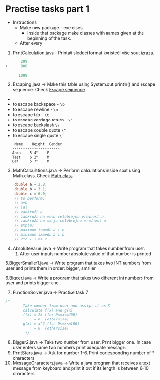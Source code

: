 # Practise tasks part 1

* Instructions: 
  * Make new package - exercises
    * Inside that package make classes with names given at the beginning of the task.
  * After every 



1. PrintCalculation.java - Printati sledeći format koristeći više sout izraza. 

```java
       299
+      800
----------
      1099
```

2. Escaping.java -> Make this table using System.out.println() and escape sequence. Check [Escape sequence](Misc.md)
* 
* to escape backspace -  `\b`
* to escape newline - `\n`
* to escape tab - `\t`
* to escape carriage return - `\r`
* to escape backslash `\\`
* to escape double quote `\"`
* to escape single quote `\'`

```
    Name    Height  Gender
   ----------------------
   Anna    5'4"    F
   Test    6'2"    M
   Ben     5'7"    M
```

3. MathCalculations.java -> Perform calculations inside sout using Math.class. Check [Math.class](Misc.md)

```java
    double a = 2.8;
    double b = 3.1;
    double c = 6.0;
    // to perform:
    // a+b
    // |a|
    // zaokruži a
    // zaokruži na veću celobrojnu vrednost a
    // zaokruži na manju celobrojnu vrednost a
    // exp(a)
    // maximum između a i b
    // minimum između a i b
    // 2^c - 2 na c
```

4. AbsoluteValue.java -> Write program that takes number from user.
   1. After user inputs number absolute value of that number is printed

5.BiggerSmaller1.java -> Write program that takes two INT numbers from user and prints them in order: bigger, smaller

6.Bigger.java -> Write a program that takes two different int numbers from user and prints bigger one.

7. FunctionSolver.java -> Practise task 7

```java
/*
        Take number from user and assign it as X
        calculate f(x) and g(x)
        f(x) = 2x (for 0<=x<=100)
             = 0  (othervise)
        g(x) = x^2 (for 0<=x<=100)
             = 0  (othervise)
         */
```

8. Bigger2.java -> Take two number from user. Print bigger one. In case user enters same two numbers print adequate message.
9. PrintStars.java -> Ask for number 1-6. Print corresponding number of * characters
10. MessageCharacters.java -> Write a java program that receives a text message from  keyboard and print it out if its length is between 6-10 characters.
       




